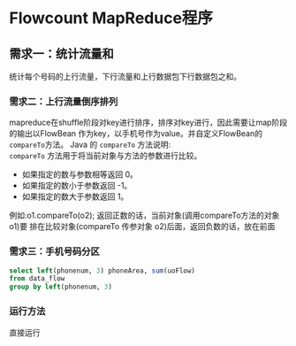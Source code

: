 # Flowcount MapReduce程序

## 需求一：统计流量和
统计每个号码的上行流量，下行流量和上行数据包下行数据包之和。

### 需求二：上行流量倒序排列
mapreduce在shuffle阶段对key进行排序，排序对key进行，因此需要让map阶段的输出以FlowBean
作为key，以手机号作为value。并自定义FlowBean的`compareTo`方法。
Java 的 `compareTo` 方法说明:<br>
`compareTo` 方法用于将当前对象与方法的参数进行比较。 
- 如果指定的数与参数相等返回 0。 
- 如果指定的数小于参数返回 -1。 
- 如果指定的数大于参数返回 1。

例如:o1.compareTo(o2); 返回正数的话，当前对象(调用compareTo方法的对象o1)要 排在比较对象(compareTo 传参对象 o2)后面，返回负数的话，放在前面

### 需求三：手机号码分区
```sql
select left(phonenum, 3) phoneArea, sum(uoFlow)
from data_flow
group by left(phonenum, 3)
```

### 运行方法
直接运行

